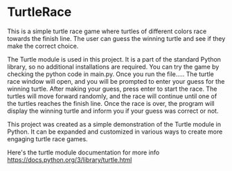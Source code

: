 # TurtleRace
This is a simple turtle race game where turtles of different colors race towards the finish line. The user can guess the winning turtle and see if they make the correct choice.

The Turtle module is used in this project. It is a part of the standard Python library, so no additional installations are required.
You can try the game by checking the python code in main.py. Once you run the file.....
The turtle race window will open, and you will be prompted to enter your guess for the winning turtle.
After making your guess, press enter to start the race.
The turtles will move forward randomly, and the race will continue until one of the turtles reaches the finish line.
Once the race is over, the program will display the winning turtle and inform you if your guess was correct or not.


This project was created as a simple demonstration of the Turtle module in Python. It can be expanded and customized in various ways to create more engaging turtle race games.

Here's the turtle module documentation for more info   https://docs.python.org/3/library/turtle.html
